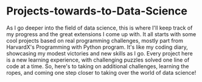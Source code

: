 # Projects-towards-to-Data-Science

As I go deeper into the field of data science, this is where I'll keep track of my progress and the great extensions I come up with. It all starts with some cool projects based on real programming challenges, mostly part from HarvardX's Programming with Python program. It's like my coding diary, showcasing my modest victories and new skills as I go. Every project here is a new learning experience, with challenging puzzles solved one line of code at a time. So, here's to taking on additional challenges, learning the ropes, and coming one step closer to taking over the world of data science!

